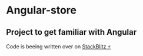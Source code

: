# Angular-store

## Project to get familiar with Angular
Code is beeing written over on [StackBlitz ⚡️](https://stackblitz.com/edit/vk3sm2)
